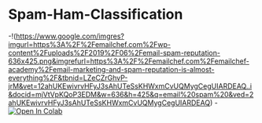 # Spam-Ham-Classification
-!(https://www.google.com/imgres?imgurl=https%3A%2F%2Femailchef.com%2Fwp-content%2Fuploads%2F2019%2F06%2Femail-spam-reputation-636x425.png&imgrefurl=https%3A%2F%2Femailchef.com%2Femailchef-academy%2Femail-marketing-and-spam-reputation-is-almost-everything%2F&tbnid=LZeCZrGhvP-jrM&vet=12ahUKEwivrvHFyJ3sAhUTeSsKHWxmCvUQMygCegUIARDEAQ..i&docid=mjVtVpKQoP3EDM&w=636&h=425&q=email%20spam%20&ved=2ahUKEwivrvHFyJ3sAhUTeSsKHWxmCvUQMygCegUIARDEAQ)
-[![Open In Colab](https://colab.research.google.com/assets/colab-badge.svg)](https://colab.research.google.com/drive/1tv7eR0Ele2i1S-KVERKB2Z3WRkbfiG8Z?usp=sharing)

